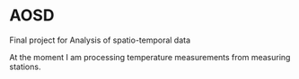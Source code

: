 # AOSD
Final project for Analysis of spatio-temporal data

At the moment I am processing temperature measurements from measuring stations.
